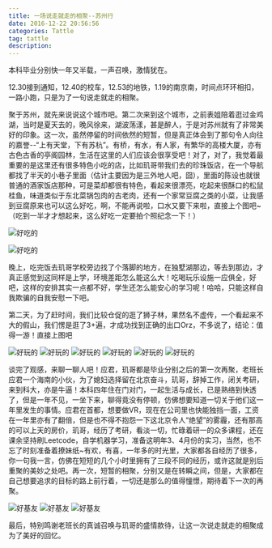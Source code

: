 ```yaml
---
title: 一场说走就走的相聚--苏州行
date: 2016-12-22 20:56:56
categories: Tattle
tag: tattle
description: 
---
```


本科毕业分别快一年又半载，一声召唤，激情犹在。

12.30接到通知，12.40的校车，12.53的地铁，1.19的南京南，时间点环环相扣，一路小跑，只是为了一句说走就走的相聚。

聚于苏州，就先来说说这个城市吧。第二次来到这个城市，之前表姐陪着逛过金鸡湖，当时是夏天去的，晚风徐来，湖波荡漾，甚是醉人，于是对苏州就有了非常美好的印象。这一次，虽然停留的时间依然的短暂，但是真正体会到了那句令人向往的嘉誉--“上有天堂，下有苏杭”。有桥，有水，有人家，有繁华的高楼大厦，亦有古色古香的亭阁园林，生活在这里的人们应该会很享受吧！对了，对了，我觉着最重要的是这里还有很多特色小吃的店，比如玑哥带我们去的珍珠饭店，在一个导航都找了半天的小巷子里面（估计主要因为是三外地人吧，囧），里面的陈设也就很普通的酒家饭店那种，可是菜却都很有特色，看起来很漂亮，吃起来很酥口的松鼠桂鱼，味道类似于东北菜锅包肉的古老肉，还有一个家常豆腐之类的小菜，让我感到豆腐原来也可以这么好吃，啊，不能再说啦，口水又要下来啦，直接上个图吧~（吃到一半才才想起来，这么好吃一定要拍个照纪念一下！）

![好吃的](/img/blog/suzhou/chi_1.JPG)

![好吃的](/img/blog/suzhou/chi_2.JPG)

晚上，吃完饭去玑哥学校旁边找了个落脚的地方，在独墅湖那边，等去到那边，才真正感觉到这同样是上学，环境差距怎么能这么大！吃喝玩乐设施一应俱全，好吧，这样的安排其实一点都不好，学生还怎么能安心的学习呢！哈哈，只能这样自我欺骗的自我安慰一下吧。

第二天，为了赶时间，我们比较仓促的逛了狮子林，果然名不虚传，一个看起来不大的假山，我们愣是逛了3+遍，才成功找到正确的出口Orz，不多说了，结论：值得一游！直接上图吧

![好玩的](/img/blog/suzhou/jing_1.JPG)
![好玩的](/img/blog/suzhou/jing_2.JPG)
![好玩的](/img/blog/suzhou/jing_3.JPG)
![好玩的](/img/blog/suzhou/jing_4.JPG)
![好玩的](/img/blog/suzhou/jing_5.JPG)
![好玩的](/img/blog/suzhou/jing_6.JPG)


谈完了观感，来聊一聊人吧！应君，玑哥都是毕业分别之后的第一次再聚，老班长应君一个海南的小伙，为了媳妇选择留在北京奋斗，玑哥，辞掉工作，闭关考研，来到科大，亦是牛逼！本科四年住在门对门，一起生活与成长，已是熟络到快透了，但是一年不见，一坐下来，聊得竟没有停顿，仿佛想要知道一切关于他们这一年里发生的事情。应君在首都，想要做VR，现在在公司里也快能独挡一面，工资在一年里亦有了翻倍，但是也不得不抱怨一下这北京令人“绝望”的雾霾，还有那高的可以上天的房价，玑哥，经历了考研，看淡一切，忙碌着研一的众多课程，还在课余坚持刷Leetcode，自学机器学习，准备这明年3、4月份的实习，当然，也不忘了时刻准备着撩妹纸~有欢，有喜，一年多的时光里，大家都各自经历了很多，你一句我一言，仿佛在短短的几个小时里拥有了三段不同的经历，或许这就是别后重聚的美妙之处吧。再一次，短暂的相聚，分别又是在转瞬之间，但是，大家都在自己想要追求的目标的路上前行着，一切还是那么的值得憧憬，期待着下一次的再聚。

![好基友](/img/blog/suzhou/ren_2.JPG)
![好基友](/img/blog/suzhou/ren_3.JPG)
![好基友](/img/blog/suzhou/ren_1.JPG)

最后，特别鸣谢老班长的真诚召唤与玑哥的盛情款待，让这一次说走就走的相聚成为了美好的回忆。